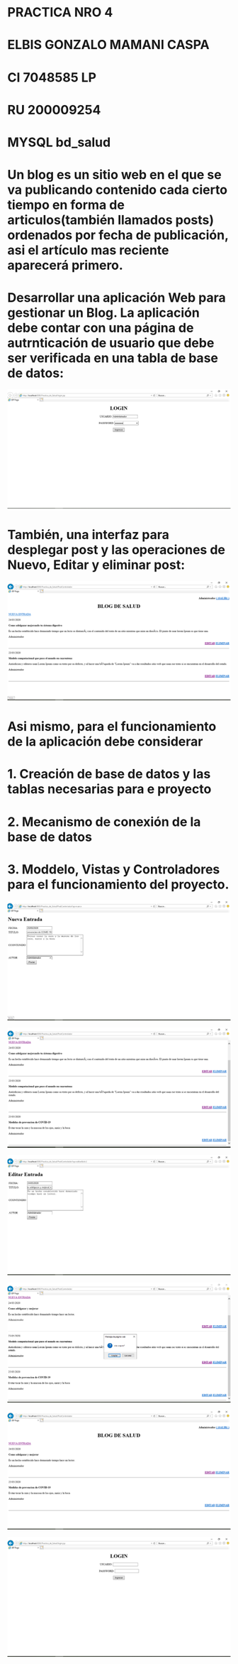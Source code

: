 # PRACTICA NRO 4

# ELBIS GONZALO MAMANI CASPA
# CI 7048585 LP 
# RU 200009254

# MYSQL bd_salud
# Un blog es un sitio web en el que se va publicando contenido cada cierto tiempo en forma de articulos(también llamados posts) ordenados por fecha de publicación, asi el artículo mas reciente aparecerá primero.
# Desarrollar una aplicación Web para gestionar un Blog. La aplicación debe contar con una página de autrnticación de usuario que debe ser verificada en una tabla de base de datos:

![](imganes/parte1.png)

# También, una interfaz para desplegar post y las operaciones de Nuevo, Editar y eliminar post:

![](imganes/parte2.png)

# Asi mismo, para el funcionamiento de la aplicación debe considerar
# 1. Creación de base de datos y las tablas necesarias para e proyecto
# 2. Mecanismo de conexión de la base de datos
# 3. Moddelo, Vistas y Controladores para el funcionamiento del proyecto.

![](imganes/parte3.png)

![](imganes/parte4.png)

![](imganes/parte5.png)

![](imganes/parte6.png)

![](imganes/parte7.png)

![](imganes/parte8.png)
